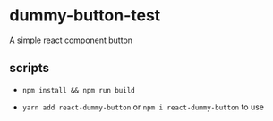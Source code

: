 # dummy-button-test

A simple react component button

## scripts

- `npm install && npm run build`

- `yarn add react-dummy-button` or `npm i react-dummy-button` to use
